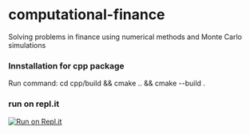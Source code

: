 # computational-finance
Solving problems in finance using numerical methods and Monte Carlo simulations

### Innstallation for cpp package
Run command: cd cpp/build && cmake .. && cmake --build .

### run on repl.it
[![Run on Repl.it](https://repl.it/badge/github/helloWorld141/computational-finance)](https://repl.it/github/helloWorld141/computational-finance)